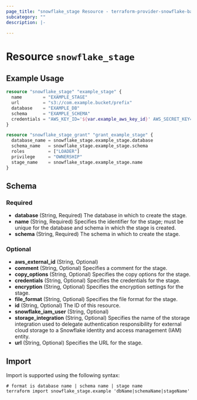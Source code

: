 ```yaml
---
page_title: "snowflake_stage Resource - terraform-provider-snowflake-back"
subcategory: ""
description: |-
  
---
```


# Resource `snowflake_stage`



## Example Usage

```terraform
resource "snowflake_stage" "example_stage" {
  name        = "EXAMPLE_STAGE"
  url         = "s3://com.example.bucket/prefix"
  database    = "EXAMPLE_DB"
  schema      = "EXAMPLE_SCHEMA"
  credentials = "AWS_KEY_ID='${var.example_aws_key_id}' AWS_SECRET_KEY='${var.example_aws_secret_key}'"
}

resource "snowflake_stage_grant" "grant_example_stage" {
  database_name = snowflake_stage.example_stage.database
  schema_name   = snowflake_stage.example_stage.schema
  roles         = ["LOADER"]
  privilege     = "OWNERSHIP"
  stage_name    = snowflake_stage.example_stage.name
}
```

## Schema

### Required

- **database** (String, Required) The database in which to create the stage.
- **name** (String, Required) Specifies the identifier for the stage; must be unique for the database and schema in which the stage is created.
- **schema** (String, Required) The schema in which to create the stage.

### Optional

- **aws_external_id** (String, Optional)
- **comment** (String, Optional) Specifies a comment for the stage.
- **copy_options** (String, Optional) Specifies the copy options for the stage.
- **credentials** (String, Optional) Specifies the credentials for the stage.
- **encryption** (String, Optional) Specifies the encryption settings for the stage.
- **file_format** (String, Optional) Specifies the file format for the stage.
- **id** (String, Optional) The ID of this resource.
- **snowflake_iam_user** (String, Optional)
- **storage_integration** (String, Optional) Specifies the name of the storage integration used to delegate authentication responsibility for external cloud storage to a Snowflake identity and access management (IAM) entity.
- **url** (String, Optional) Specifies the URL for the stage.

## Import

Import is supported using the following syntax:

```shell
# format is database name | schema name | stage name
terraform import snowflake_stage.example 'dbName|schemaName|stageName'
```
